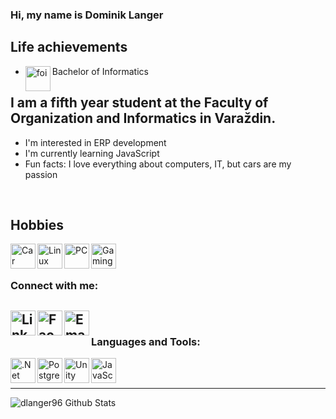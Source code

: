 ### Hi, my name is Dominik Langer

## Life achievements

- Bachelor of Informatics [<img align="left" alt="foi" width="40px" src="https://projekti.hr/sites/default/files/2016-09/foi-logo.jpg"/>][foi] 

## I am a fifth year student at the Faculty of Organization and Informatics in Varaždin.
- I'm interested in ERP development 
- I'm currently learning JavaScript
- Fun facts: I love everything about computers, IT, but cars are my passion
<br />

## Hobbies

<img align="left" alt="Car" width="40px" src="https://upload.wikimedia.org/wikipedia/commons/thumb/6/65/Circle-icons-car.svg/1200px-Circle-icons-car.svg.png"/>
<img align="left" alt="Linux" width="40px" src="https://cdn.iconscout.com/icon/free/png-512/linux-17-570099.png"/>
<img align="left" alt="PC" width="40px" src="https://cdn.icon-icons.com/icons2/1367/PNG/512/32officeicons-31_89708.png"/>
<img align="left" alt="Gaming" width="40px" src="https://images.vexels.com/media/users/3/127792/isolated/preview/19ed433991134a2ad4fcf6bad060c7a6-gaming-joystick-icon-by-vexels.png"/>


<br />
<br />

### Connect with me:
[<img align="left" alt="LinkedIn" width="40px" src="https://image.flaticon.com/icons/png/512/174/174857.png"/>][linkedin]
[<img align="left" alt="Facebook" width="40px" src="https://cdn3.iconfinder.com/data/icons/capsocial-round/500/facebook-512.png"/>][facebook]
[<img align="left" alt="Email" width="40px" src="https://encrypted-tbn0.gstatic.com/images?q=tbn:ANd9GcT4b6ReRuXbjvhB06vVFhcH3DdEbABaJGdVXA&usqp=CAU"/>][email]
---
<br />

### Languages and Tools:

[<img align="left" alt=".Net" width="40px" src="https://cdn.iconscout.com/icon/free/png-512/microsoft-dot-net-1-1175179.png"/>][.net]
[<img align="left" alt="PostgreSQL" width="40px" src="https://cdn.iconscout.com/icon/free/png-512/postgresql-11-1175122.png"/>][postgresql]
[<img align="left" alt="Unity" width="40px" src="https://cdn4.iconfinder.com/data/icons/logos-brands-5/24/unity-512.png"/>][Unity]
[<img align="left" alt="JavaScript" width="40px" src="https://cdn.iconscout.com/icon/free/png-256/javascript-2752148-2284965.png"/>][JavaScript]



<br />
<br />

---
<img align="left" alt="dlanger96 Github Stats" src="https://github-readme-stats.vercel.app/api?username=dlanger96&show_icons=true&hide_border=true&count_private=true&theme=onedark" />

[linkedin]: https://linkedin.com/in/dominik-langer-a166a8206
[facebook]: https://www.facebook.com/profile.php?id=100000284663151
[email]: langer.dominik96@gmail.com
[.net]: https://github.com/dlanger96/Active-Car-Warehouse
[postgresql]: https://github.com/dlanger96/Active-Car-Warehouse
[Unity]: https://github.com/dlanger96/Karting-ML-Agents
[JavaScript]: https://github.com/dlanger96/JavaScript
[foi]: https://www.foi.unizg.hr/en